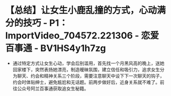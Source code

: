 # 【总结】让女生小鹿乱撞的方式，心动满分的技巧 - P1：ImportVideo_704572.221306 - 恋爱百事通 - BV1HS4y1h7zg

-   通过特定方式让女生心动，学会后别滥用，首先找一个月黑风高的晚上，送她回家楼下，突然表扬她漂亮，制造暧昧氛围，建立信任和吸引力，追求女生分为聊天、约会和精神关系三个阶段，需要注意聊天中设下下一次聊天的钩子，约会时体贴绅士，避免尴尬和无话题。前两步做好后，近身关系就不难了。前往公众号阿兰百事通获取追女生秘籍。